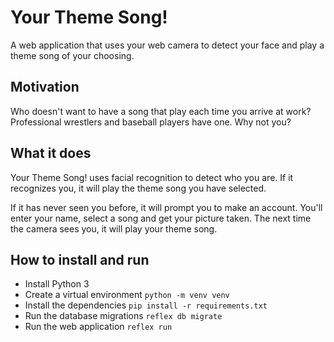 # Your Theme Song!

A web application that uses your web camera to detect your face and play a theme song of your choosing.

## Motivation

Who doesn't want to have a song that play each time you arrive at work? Professional wrestlers and baseball players have one. Why not you?

## What it does

Your Theme Song! uses facial recognition to detect who you are. If it recognizes you, it will play the theme song you have selected.

If it has never seen you before, it will prompt you to make an account. You'll enter your name, select a song and get your picture taken. The next time the camera sees you, it will play your theme song.

## How to install and run

- Install Python 3
- Create a virtual environment `python -m venv venv`
- Install the dependencies `pip install -r requirements.txt`
- Run the database migrations `reflex db migrate`
- Run the web application `reflex run`